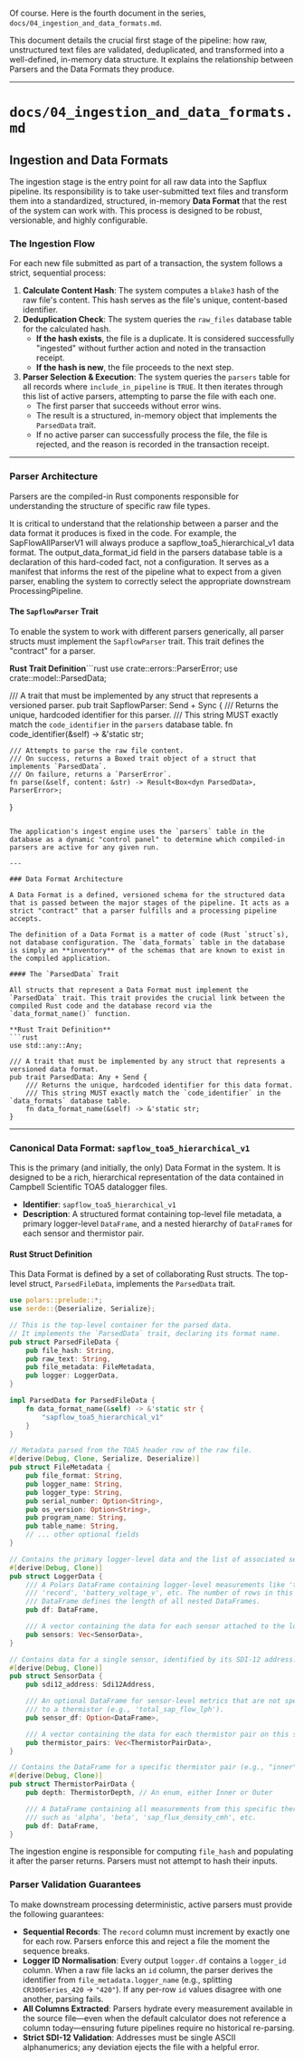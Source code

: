 Of course. Here is the fourth document in the series, `docs/04_ingestion_and_data_formats.md`.

This document details the crucial first stage of the pipeline: how raw, unstructured text files are validated, deduplicated, and transformed into a well-defined, in-memory data structure. It explains the relationship between Parsers and the Data Formats they produce.

---

# `docs/04_ingestion_and_data_formats.md`

## Ingestion and Data Formats

The ingestion stage is the entry point for all raw data into the Sapflux pipeline. Its responsibility is to take user-submitted text files and transform them into a standardized, structured, in-memory **Data Format** that the rest of the system can work with. This process is designed to be robust, versionable, and highly configurable.

### The Ingestion Flow

For each new file submitted as part of a transaction, the system follows a strict, sequential process:

1.  **Calculate Content Hash**: The system computes a `blake3` hash of the raw file's content. This hash serves as the file's unique, content-based identifier.
2.  **Deduplication Check**: The system queries the `raw_files` database table for the calculated hash.
    *   **If the hash exists**, the file is a duplicate. It is considered successfully "ingested" without further action and noted in the transaction receipt.
    *   **If the hash is new**, the file proceeds to the next step.
3.  **Parser Selection & Execution**: The system queries the `parsers` table for all records where `include_in_pipeline` is `TRUE`. It then iterates through this list of active parsers, attempting to parse the file with each one.
    *   The first parser that succeeds without error wins.
    *   The result is a structured, in-memory object that implements the `ParsedData` trait.
    *   If no active parser can successfully process the file, the file is rejected, and the reason is recorded in the transaction receipt.

---

### Parser Architecture

Parsers are the compiled-in Rust components responsible for understanding the structure of specific raw file types.

It is critical to understand that the relationship between a parser and the data format it produces is fixed in the code. For example, the SapFlowAllParserV1 will always produce a sapflow_toa5_hierarchical_v1 data format. The output_data_format_id field in the parsers database table is a declaration of this hard-coded fact, not a configuration. It serves as a manifest that informs the rest of the pipeline what to expect from a given parser, enabling the system to correctly select the appropriate downstream ProcessingPipeline.

#### The `SapflowParser` Trait

To enable the system to work with different parsers generically, all parser structs must implement the `SapflowParser` trait. This trait defines the "contract" for a parser.

**Rust Trait Definition**```rust
use crate::errors::ParserError;
use crate::model::ParsedData;

/// A trait that must be implemented by any struct that represents a versioned parser.
pub trait SapflowParser: Send + Sync {
    /// Returns the unique, hardcoded identifier for this parser.
    /// This string MUST exactly match the `code_identifier` in the `parsers` database table.
    fn code_identifier(&self) -> &'static str;

    /// Attempts to parse the raw file content.
    /// On success, returns a Boxed trait object of a struct that implements `ParsedData`.
    /// On failure, returns a `ParserError`.
    fn parse(&self, content: &str) -> Result<Box<dyn ParsedData>, ParserError>;
}
```

The application's ingest engine uses the `parsers` table in the database as a dynamic "control panel" to determine which compiled-in parsers are active for any given run.

---

### Data Format Architecture

A Data Format is a defined, versioned schema for the structured data that is passed between the major stages of the pipeline. It acts as a strict "contract" that a parser fulfills and a processing pipeline accepts.

The definition of a Data Format is a matter of code (Rust `struct`s), not database configuration. The `data_formats` table in the database is simply an **inventory** of the schemas that are known to exist in the compiled application.

#### The `ParsedData` Trait

All structs that represent a Data Format must implement the `ParsedData` trait. This trait provides the crucial link between the compiled Rust code and the database record via the `data_format_name()` function.

**Rust Trait Definition**
```rust
use std::any::Any;

/// A trait that must be implemented by any struct that represents a versioned data format.
pub trait ParsedData: Any + Send {
    /// Returns the unique, hardcoded identifier for this data format.
    /// This string MUST exactly match the `code_identifier` in the `data_formats` database table.
    fn data_format_name(&self) -> &'static str;
}
```

---

### Canonical Data Format: `sapflow_toa5_hierarchical_v1`

This is the primary (and initially, the only) Data Format in the system. It is designed to be a rich, hierarchical representation of the data contained in Campbell Scientific TOA5 datalogger files.

*   **Identifier**: `sapflow_toa5_hierarchical_v1`
*   **Description**: A structured format containing top-level file metadata, a primary logger-level `DataFrame`, and a nested hierarchy of `DataFrame`s for each sensor and thermistor pair.

#### Rust Struct Definition

This Data Format is defined by a set of collaborating Rust structs. The top-level struct, `ParsedFileData`, implements the `ParsedData` trait.

```rust
use polars::prelude::*;
use serde::{Deserialize, Serialize};

// This is the top-level container for the parsed data.
// It implements the `ParsedData` trait, declaring its format name.
pub struct ParsedFileData {
    pub file_hash: String,
    pub raw_text: String,
    pub file_metadata: FileMetadata,
    pub logger: LoggerData,
}

impl ParsedData for ParsedFileData {
    fn data_format_name(&self) -> &'static str {
        "sapflow_toa5_hierarchical_v1"
    }
}

// Metadata parsed from the TOA5 header row of the raw file.
#[derive(Debug, Clone, Serialize, Deserialize)]
pub struct FileMetadata {
    pub file_format: String,
    pub logger_name: String,
    pub logger_type: String,
    pub serial_number: Option<String>,
    pub os_version: Option<String>,
    pub program_name: String,
    pub table_name: String,
    // ... other optional fields
}

// Contains the primary logger-level data and the list of associated sensors.
#[derive(Debug, Clone)]
pub struct LoggerData {
    /// A Polars DataFrame containing logger-level measurements like 'timestamp',
    /// 'record', 'battery_voltage_v', etc. The number of rows in this
    /// DataFrame defines the length of all nested DataFrames.
    pub df: DataFrame,

    /// A vector containing the data for each sensor attached to the logger.
    pub sensors: Vec<SensorData>,
}

// Contains data for a single sensor, identified by its SDI-12 address.
#[derive(Debug, Clone)]
pub struct SensorData {
    pub sdi12_address: Sdi12Address,

    /// An optional DataFrame for sensor-level metrics that are not specific
    /// to a thermistor (e.g., 'total_sap_flow_lph').
    pub sensor_df: Option<DataFrame>,

    /// A vector containing the data for each thermistor pair on this sensor.
    pub thermistor_pairs: Vec<ThermistorPairData>,
}

// Contains the DataFrame for a specific thermistor pair (e.g., "inner" or "outer").
#[derive(Debug, Clone)]
pub struct ThermistorPairData {
    pub depth: ThermistorDepth, // An enum, either Inner or Outer

    /// A DataFrame containing all measurements from this specific thermistor pair,
    /// such as 'alpha', 'beta', 'sap_flux_density_cmh', etc.
    pub df: DataFrame,
}
```

The ingestion engine is responsible for computing `file_hash` and populating it after the parser returns. Parsers must not attempt to hash their inputs.

### Parser Validation Guarantees

To make downstream processing deterministic, active parsers must provide the following guarantees:

*   **Sequential Records**: The `record` column must increment by exactly one for each row. Parsers enforce this and reject a file the moment the sequence breaks.
*   **Logger ID Normalisation**: Every output `logger.df` contains a `logger_id` column. When a raw file lacks an `id` column, the parser derives the identifier from `file_metadata.logger_name` (e.g., splitting `CR300Series_420` → `"420"`). If any per-row `id` values disagree with one another, parsing fails.
*   **All Columns Extracted**: Parsers hydrate every measurement available in the source file—even when the default calculator does not reference a column today—ensuring future pipelines require no historical re-parsing.
*   **Strict SDI-12 Validation**: Addresses must be single ASCII alphanumerics; any deviation ejects the file with a helpful error.
